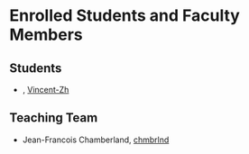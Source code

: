 # Enrolled Students and Faculty Members


## Students
* <Qiang Zhang>, [Vincent-Zh](https://github.com/Vincent-Zh)

## Teaching Team

* Jean-Francois Chamberland, [chmbrlnd](https://github.com/chmbrlnd)
